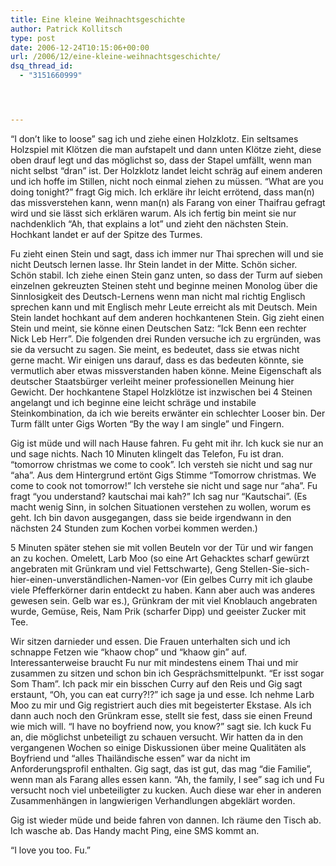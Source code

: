 ```yaml
---
title: Eine kleine Weihnachtsgeschichte
author: Patrick Kollitsch
type: post
date: 2006-12-24T10:15:06+00:00
url: /2006/12/eine-kleine-weihnachtsgeschichte/
dsq_thread_id:
  - "3151660999"




---
```

&#8220;I don&#8217;t like to loose&#8221; sag ich und ziehe einen Holzklotz. Ein seltsames Holzspiel mit Klötzen die man aufstapelt und dann unten Klötze zieht, diese oben drauf legt und das möglichst so, dass der Stapel umfällt, wenn man nicht selbst &#8220;dran&#8221; ist. Der Holzklotz landet leicht schräg auf einem anderen und ich hoffe im Stillen, nicht noch einmal ziehen zu müssen. &#8220;What are you doing tonight?&#8221; fragt Gig mich. Ich erkläre ihr leicht errötend, dass man(n) das missverstehen kann, wenn man(n) als Farang von einer Thaifrau gefragt wird und sie lässt sich erklären warum. Als ich fertig bin meint sie nur nachdenklich &#8220;Ah, that explains a lot&#8221; und zieht den nächsten Stein. Hochkant landet er auf der Spitze des Turmes. 

Fu zieht einen Stein und sagt, dass ich immer nur Thai sprechen will und sie nicht Deutsch lernen lasse. Ihr Stein landet in der Mitte. Schön sicher. Schön stabil. Ich ziehe einen Stein ganz unten, so dass der Turm auf sieben einzelnen gekreuzten Steinen steht und beginne meinen Monolog über die Sinnlosigkeit des Deutsch-Lernens wenn man nicht mal richtig Englisch sprechen kann und mit Englisch mehr Leute erreicht als mit Deutsch. Mein Stein landet hochkant auf dem anderen hochkantenen Stein. Gig zieht einen Stein und meint, sie könne einen Deutschen Satz: &#8220;Ick Benn een rechter Nick Leb Herr&#8221;. Die folgenden drei Runden versuche ich zu ergründen, was sie da versucht zu sagen. Sie meint, es bedeutet, dass sie etwas nicht gerne macht. Wir einigen uns darauf, dass es das bedeuten könnte, sie vermutlich aber etwas missverstanden haben könne. Meine Eigenschaft als deutscher Staatsbürger verleiht meiner professionellen Meinung hier Gewicht. Der hochkantene Stapel Holzklötze ist inzwischen bei 4 Steinen angelangt und ich beginne eine leicht schräge und instabile Steinkombination, da ich wie bereits erwänter ein schlechter Looser bin. Der Turm fällt unter Gigs Worten &#8220;By the way I am single&#8221; und Fingern.

Gig ist müde und will nach Hause fahren. Fu geht mit ihr. Ich kuck sie nur an und sage nichts. Nach 10 Minuten klingelt das Telefon, Fu ist dran. &#8220;tomorrow christmas we come to cook&#8221;. Ich versteh sie nicht und sag nur &#8220;aha&#8221;. Aus dem Hintergrund ertönt Gigs Stimme &#8220;Tomorrow christmas. We come to cook not tomorrow!&#8221; Ich verstehe sie nicht und sage nur &#8220;aha&#8221;. Fu fragt &#8220;you understand? kautschai mai kah?&#8221; Ich sag nur &#8220;Kautschai&#8221;. (Es macht wenig Sinn, in solchen Situationen verstehen zu wollen, worum es geht. Ich bin davon ausgegangen, dass sie beide irgendwann in den nächsten 24 Stunden zum Kochen vorbei kommen werden.)

5 Minuten später stehen sie mit vollen Beuteln vor der Tür und wir fangen an zu kochen. Omelett, Larb Moo (so eine Art Gehacktes scharf gewürzt angebraten mit Grünkram und viel Fettschwarte), Geng Stellen-Sie-sich-hier-einen-unverständlichen-Namen-vor (Ein gelbes Curry mit ich glaube viele Pfefferkörner darin entdeckt zu haben. Kann aber auch was anderes gewesen sein. Gelb war es.), Grünkram der mit viel Knoblauch angebraten wurde, Gemüse, Reis, Nam Prik (scharfer Dipp) und geeister Zucker mit Tee.

Wir sitzen darnieder und essen. Die Frauen unterhalten sich und ich schnappe Fetzen wie &#8220;khaow chop&#8221; und &#8220;khaow gin&#8221; auf. Interessanterweise braucht Fu nur mit mindestens einem Thai und mir zusammen zu sitzen und schon bin ich Gesprächsmittelpunkt. &#8220;Er isst sogar Som Tham&#8221;. Ich pack mir ein bisschen Curry auf den Reis und Gig sagt erstaunt, &#8220;Oh, you can eat curry?!?&#8221; ich sage ja und esse. Ich nehme Larb Moo zu mir und Gig registriert auch dies mit begeisterter Ekstase. Als ich dann auch noch den Grünkram esse, stellt sie fest, dass sie einen Freund wie mich will. &#8220;I have no boyfriend now, you know?&#8221; sagt sie. Ich kuck Fu an, die möglichst unbeteiligt zu schauen versucht. Wir hatten da in den vergangenen Wochen so einige Diskussionen über meine Qualitäten als Boyfriend und &#8220;alles Thailändische essen&#8221; war da nicht im Anforderungsprofil enthalten. Gig sagt, das ist gut, das mag &#8220;die Familie&#8221;, wenn man als Farang alles essen kann. &#8220;Ah, the family, I see&#8221; sag ich und Fu versucht noch viel unbeteiligter zu kucken. Auch diese war eher in anderen Zusammenhängen in langwierigen Verhandlungen abgeklärt worden. 

Gig ist wieder müde und beide fahren von dannen. Ich räume den Tisch ab. Ich wasche ab. Das Handy macht Ping, eine SMS kommt an. 

&#8220;I love you too. Fu.&#8221;